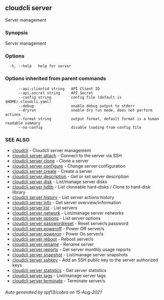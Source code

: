 ## cloudcli server

Server management

### Synopsis

Server management

### Options

```
  -h, --help   help for server
```

### Options inherited from parent commands

```
      --api-clientid string   API Client ID
      --api-secret string     API Secret
      --config string         config file (default is $HOME/.cloudcli.yaml)
      --debug                 enable debug output to stderr
      --dryrun                enable dry run mode, does not perform actions
      --format string         output format, default format is a human readable summary
      --no-config             disable loading from config file
```

### SEE ALSO

* [cloudcli](cloudcli.md)	 - Cloudcli server management
* [cloudcli server attach](cloudcli_server_attach.md)	 - Connect to the server via SSH
* [cloudcli server clone](cloudcli_server_clone.md)	 - Clone a server
* [cloudcli server configure](cloudcli_server_configure.md)	 - Change server configuration
* [cloudcli server create](cloudcli_server_create.md)	 - Create a server
* [cloudcli server description](cloudcli_server_description.md)	 - Get or set server description
* [cloudcli server disk](cloudcli_server_disk.md)	 - List/manage server disks
* [cloudcli server hdlib](cloudcli_server_hdlib.md)	 - List cloneable hard-disks / Clone to hard-disk library 
* [cloudcli server history](cloudcli_server_history.md)	 - List server actions history
* [cloudcli server info](cloudcli_server_info.md)	 - Get server overview/information
* [cloudcli server list](cloudcli_server_list.md)	 - List servers
* [cloudcli server network](cloudcli_server_network.md)	 - List/manage server networks
* [cloudcli server options](cloudcli_server_options.md)	 - List server options
* [cloudcli server passwordreset](cloudcli_server_passwordreset.md)	 - Reset server/s password
* [cloudcli server poweroff](cloudcli_server_poweroff.md)	 - Power Off server/s
* [cloudcli server poweron](cloudcli_server_poweron.md)	 - Power On server/s
* [cloudcli server reboot](cloudcli_server_reboot.md)	 - Reboot server/s
* [cloudcli server rename](cloudcli_server_rename.md)	 - Rename server
* [cloudcli server reports](cloudcli_server_reports.md)	 - Get server monthly usage reports
* [cloudcli server snapshot](cloudcli_server_snapshot.md)	 - List/manage server snapshots
* [cloudcli server sshkey](cloudcli_server_sshkey.md)	 - Add an SSH public key to the server authorized keys
* [cloudcli server statistics](cloudcli_server_statistics.md)	 - Get server statistics
* [cloudcli server tags](cloudcli_server_tags.md)	 - List/manage server tags
* [cloudcli server terminate](cloudcli_server_terminate.md)	 - Terminate server/s

###### Auto generated by spf13/cobra on 15-Aug-2021

